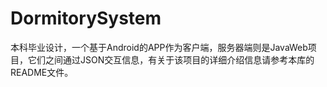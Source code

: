 # DormitorySystem
本科毕业设计，一个基于Android的APP作为客户端，服务器端则是JavaWeb项目，它们之间通过JSON交互信息，有关于该项目的详细介绍信息请参考本库的README文件。
